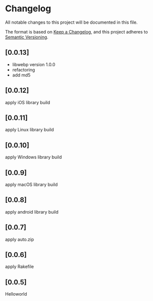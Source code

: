 # Changelog

All notable changes to this project will be documented in this file.

The format is based on [Keep a Changelog](https://keepachangelog.com/en/1.0.0/), and this project adheres to [Semantic Versioning](https://semver.org/spec/v2.0.0.html).

## [0.0.13]

- libwebp version 1.0.0
- refactoring
- add md5

## [0.0.12]

apply iOS library build

## [0.0.11]

apply Linux library build

## [0.0.10]

apply Windows library build

## [0.0.9]

apply macOS library build

## [0.0.8]

apply android library build

## [0.0.7]

apply auto.zip

## [0.0.6]

apply Rakefile

## [0.0.5]

Helloworld
